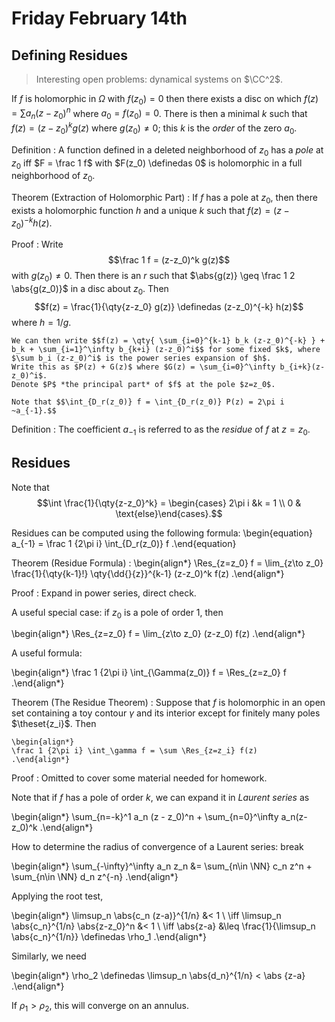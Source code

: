 # Friday February 14th

## Defining Residues

> Interesting open problems: dynamical systems on $\CC^2$.

If $f$ is holomorphic in $\Omega$ with $f(z_0) = 0$ then there exists a disc on which $f(z) = \sum a_n (z-z_0)^n$ where $a_0 = f(z_0) = 0$.
There is then a minimal $k$ such that $f(z) = (z-z_0)^k g(z)$ where $g(z_0)\neq 0$; this $k$ is the *order* of the zero $a_0$.

Definition
: 	A function defined in a deleted neighborhood of $z_0$ has a *pole* at $z_0$ iff $F = \frac 1 f$ with $F(z_0) \definedas 0$ is holomorphic in a full neighborhood of $z_0$.

Theorem (Extraction of Holomorphic Part)
: 	If $f$ has a pole at $z_0$, then there exists a holomorphic function $h$ and a unique $k$ such that $f(z) = (z-z_0)^{-k} h(z)$.

Proof
: 	Write $$\frac 1 f = (z-z_0)^k g(z)$$ with $g(z_0) \neq 0$.
	Then there is an $r$ such that $\abs{g(z)} \geq \frac 1 2 \abs{g(z_0)}$ in a disc about $z_0$.
	Then $$f(z) = \frac{1}{\qty{z-z_0} g(z)} \definedas (z-z_0)^{-k} h(z)$$ where $h = 1/g$.

	We can then write $$f(z) = \qty{ \sum_{i=0}^{k-1} b_k (z-z_0)^{-k} } + b_k + \sum_{i=1}^\infty b_{k+i} (z-z_0)^i$$ for some fixed $k$, where $\sum b_i (z-z_0)^i$ is the power series expansion of $h$.
	Write this as $P(z) + G(z)$ where $G(z) = \sum_{i=0}^\infty b_{i+k}(z-z_0)^i$.
	Denote $P$ *the principal part* of $f$ at the pole $z=z_0$.

	Note that $$\int_{D_r(z_0)} f = \int_{D_r(z_0)} P(z) = 2\pi i ~a_{-1}.$$

Definition
: 	The coefficient $a_{-1}$ is referred to as the *residue* of $f$ at $z=z_0$.


## Residues

Note that $$\int \frac{1}{\qty{z-z_0}^k} = \begin{cases} 2\pi i &k = 1 \\ 0 & \text{else}\end{cases}.$$

Residues can be computed using the following formula:
\begin{equation}
a_{-1} = \frac 1 {2\pi i} \int_{D_r(z_0)} f
.\end{equation}

Theorem (Residue Formula)
:
	\begin{align*}
	\Res_{z=z_0} f = \lim_{z\to z_0} \frac{1}{\qty{k-1}!} \qty{\dd{}{z}}^{k-1} (z-z_0)^k f(z)
	.\end{align*}

Proof
: 	Expand in power series, direct check.

A useful special case: if $z_0$ is a pole of order 1, then

\begin{align*}
\Res_{z=z_0} f = \lim_{z\to z_0} (z-z_0) f(z)
.\end{align*}

A useful formula:

\begin{align*}
\frac 1 {2\pi i} \int_{\Gamma(z_0)} f = \Res_{z=z_0} f
.\end{align*}

Theorem (The Residue Theorem)
: 	Suppose that $f$ is holomorphic in an open set containing a toy contour $\gamma$ and its interior except for finitely many poles $\theset{z_i}$.
	Then

	\begin{align*}
	\frac 1 {2\pi i} \int_\gamma f = \sum \Res_{z=z_i} f(z)
	.\end{align*}

Proof
: 	Omitted to cover some material needed for homework.


Note that if $f$ has a pole of order $k$, we can expand it in *Laurent series* as

\begin{align*}
\sum_{n=-k}^1 a_n (z - z_0)^n + \sum_{n=0}^\infty a_n(z-z_0)^k
.\end{align*}

How to determine the radius of convergence of a Laurent series:
break 

\begin{align*}
\sum_{-\infty}^\infty a_n z_n
&= \sum_{n\in \NN} c_n z^n + \sum_{n\in \NN} d_n z^{-n} 
.\end{align*}

Applying the root test,

\begin{align*}
\limsup_n \abs{c_n (z-a)}^{1/n} &< 1 \\
\iff \limsup_n \abs{c_n}^{1/n} \abs{z-z_0}^n &< 1 \\
\iff \abs{z-a} &\leq \frac{1}{\limsup_n \abs{c_n}^{1/n}} \definedas \rho_1
.\end{align*}


Similarly, we need 

\begin{align*}
\rho_2 \definedas \limsup_n \abs{d_n}^{1/n} < \abs {z-a}
.\end{align*}

If $\rho_1> \rho_2$, this will converge on an annulus.
